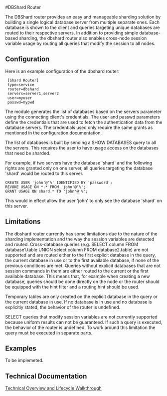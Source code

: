 #DBShard Router

The DBShard router provides an easy and manageable sharding solution by building a single logical database server from multiple separate ones. Each database is shown to the client and queries targeting unique databases are routed to their respective servers. In addition to providing simple database-based sharding, the dbshard router also enables cross-node session variable usage by routing all queries that modify the session to all nodes.

## Configuration

Here is an example configuration of the dbshard router:

     [Shard Router]
     type=service
     router=dbshard
     servers=server1,server2
     user=myuser
     passwd=mypwd

The module generates the list of databases based on the servers parameter using the connecting client's credentials. The user and passwd parameters define the credentials that are used to fetch the authentication data from the database servers. The credentials used only require the same grants as mentioned in the configuration documentation.

The list of databases is built by sending a SHOW DATABASES query to all the servers. This requires the user to have usage access on the databases that need be sharded.

For example, if two servers have the database 'shard' and the following rights are granted only on one server, all queries targeting the database 'shard' would be routed to this server.

    CREATE USER 'john'@'%' IDENTIFIED BY 'password';
    REVOKE USAGE ON *.* FROM 'john'@'%';
    GRANT USAGE ON shard.* TO 'john'@'%';

This would in effect allow the user 'john' to only see the database 'shard' on this server.

## Limitations

The dbshard router currently has some limitations due to the nature of the sharding implementation and the way the session variables are detected and routed. Cross-database queries (e.g. SELECT column FROM database1.table UNION select column FROM database2.table) are not supported and are routed either to the first explicit database in the query, the current database in use or to the first available database, if none of the previous conditions are met. Queries without explicit databases that are not session commands in them are either routed to the current or the first available database. This means that, for example when creating a new database, queries should be done directly on the node or the router should be equipped with the hint filter and a routing hint should be used.

Temporary tables are only created on the explicit database in the query or the current database in use. If no database is in use and no database is explicitly stated, the behavior of the router is undefined.

SELECT queries that modify session variables are not currently supported because uniform results can not be guaranteed. If such a query is executed, the behavior of the router is undefined. To work around this limitation the query must be executed in separate parts.

## Examples

To be implemeted.

## Technical Documentation

[Technical Overview and Lifecycle Walkthrough](DBShard-technical.md)
